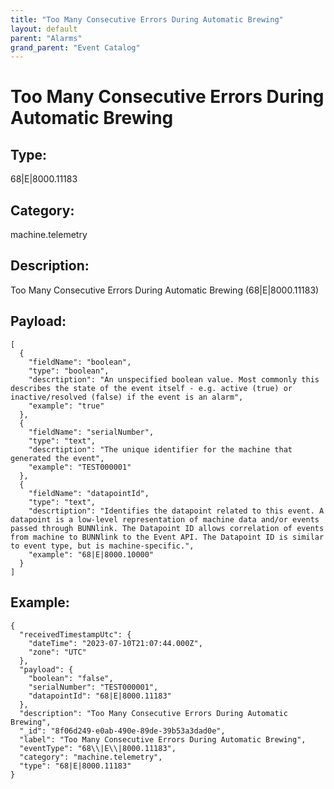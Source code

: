 ```yaml
---
title: "Too Many Consecutive Errors During Automatic Brewing"
layout: default
parent: "Alarms"
grand_parent: "Event Catalog"
---
```


# Too Many Consecutive Errors During Automatic Brewing

## Type:

68|E|8000.11183

## Category:

machine.telemetry

## Description: 

Too Many Consecutive Errors During Automatic Brewing (68\|E\|8000.11183)

## Payload:

```
[
  {
    "fieldName": "boolean",
    "type": "boolean",
    "descrtiption": "An unspecified boolean value. Most commonly this describes the state of the event itself - e.g. active (true) or inactive/resolved (false) if the event is an alarm",
    "example": "true"
  },
  {
    "fieldName": "serialNumber",
    "type": "text",
    "descrtiption": "The unique identifier for the machine that generated the event",
    "example": "TEST000001"
  },
  {
    "fieldName": "datapointId",
    "type": "text",
    "descrtiption": "Identifies the datapoint related to this event. A datapoint is a low-level representation of machine data and/or events passed through BUNNlink. The Datapoint ID allows correlation of events from machine to BUNNlink to the Event API. The Datapoint ID is similar to event type, but is machine-specific.",
    "example": "68|E|8000.10000"
  }
]
```

## Example:

```
{
  "receivedTimestampUtc": {
    "dateTime": "2023-07-10T21:07:44.000Z",
    "zone": "UTC"
  },
  "payload": {
    "boolean": "false",
    "serialNumber": "TEST000001",
    "datapointId": "68|E|8000.11183"
  },
  "description": "Too Many Consecutive Errors During Automatic Brewing",
  "_id": "8f06d249-e0ab-490e-89de-39b53a3dad0e",
  "label": "Too Many Consecutive Errors During Automatic Brewing",
  "eventType": "68\\|E\\|8000.11183",
  "category": "machine.telemetry",
  "type": "68|E|8000.11183"
}
```

